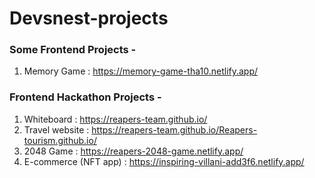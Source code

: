 # Devsnest-projects
### Some Frontend Projects -                                                            
1) Memory Game : https://memory-game-tha10.netlify.app/    

### Frontend Hackathon Projects - 
1) Whiteboard : https://reapers-team.github.io/
2) Travel website : https://reapers-team.github.io/Reapers-tourism.github.io/
3) 2048 Game : https://reapers-2048-game.netlify.app/
4) E-commerce (NFT app) : https://inspiring-villani-add3f6.netlify.app/
                                                                                        
